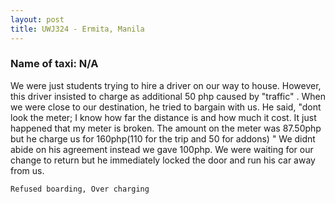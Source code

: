 ```yaml
---
layout: post
title: UWJ324 - Ermita, Manila
---
```


### Name of taxi: N/A

We were just students trying to hire a driver on our way to house. However, this driver insisted to charge as additional 50 php caused by  "traffic" . When we were close to our destination, he tried to bargain with us. He said,  "dont look the meter; I know how far the distance is and how much it cost. It just happened that my meter is broken. The amount on the meter was 87.50php but he charge us for 160php(110 for the trip and 50 for addons) " We didnt abide on his agreement instead we gave 100php. We were waiting for our change to return but he immediately locked the door and run his car away from us.

```Refused boarding, Over charging```
